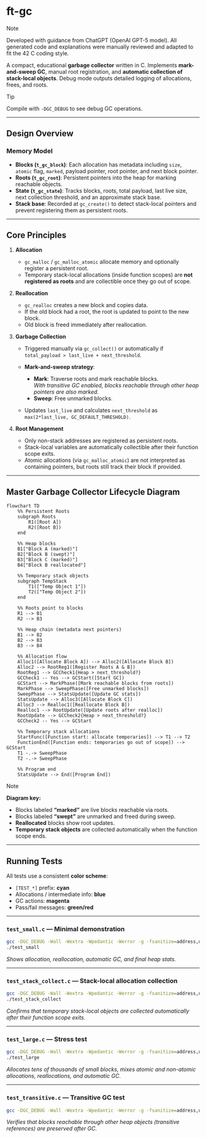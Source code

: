 # ft-gc

> [!NOTE]
> Developed with guidance from ChatGPT (OpenAI GPT-5 model). All generated code and explanations were manually reviewed and adapted to fit the 42 C coding style.

A compact, educational **garbage collector** written in C. Implements **mark-and-sweep GC**, manual root registration, and **automatic collection of stack-local objects**. Debug mode outputs detailed logging of allocations, frees, and roots.

> [!TIP]
> Compile with `-DGC_DEBUG` to see debug GC operations.

---

## Design Overview

### Memory Model

* **Blocks (`t_gc_block`)**: Each allocation has metadata including `size`, `atomic` flag, `marked`, payload pointer, root pointer, and next block pointer.
* **Roots (`t_gc_root`)**: Persistent pointers into the heap for marking reachable objects.
* **State (`t_gc_state`)**: Tracks blocks, roots, total payload, last live size, next collection threshold, and an approximate stack base.
* **Stack base**: Recorded at `gc_create()` to detect stack-local pointers and prevent registering them as persistent roots.

---

## Core Principles

1. **Allocation**

   * `gc_malloc` / `gc_malloc_atomic` allocate memory and optionally register a persistent root.
   * Temporary stack-local allocations (inside function scopes) are **not registered as roots** and are collectible once they go out of scope.

2. **Reallocation**

   * `gc_realloc` creates a new block and copies data.
   * If the old block had a root, the root is updated to point to the new block.
   * Old block is freed immediately after reallocation.

3. **Garbage Collection**

   * Triggered manually via `gc_collect()` or automatically if `total_payload > last_live + next_threshold`.
   * **Mark-and-sweep strategy**:

     * **Mark**: Traverse roots and mark reachable blocks.  
       *With transitive GC enabled, blocks reachable through other heap pointers are also marked.*
     * **Sweep**: Free unmarked blocks.
   * Updates `last_live` and calculates `next_threshold` as `max(2*last_live, GC_DEFAULT_THRESHOLD)`.

4. **Root Management**

   * Only non-stack addresses are registered as persistent roots.
   * Stack-local variables are automatically collectible after their function scope exits.
   * Atomic allocations (via `gc_malloc_atomic`) are not interpreted as containing pointers, but roots still track their block if provided.

---

## Master Garbage Collector Lifecycle Diagram

```mermaid
flowchart TD
    %% Persistent Roots
    subgraph Roots
        R1([Root A])
        R2([Root B])
    end

    %% Heap blocks
    B1["Block A (marked)"]
    B2["Block B (swept)"]
    B3["Block C (marked)"]
    B4["Block B reallocated"]

    %% Temporary stack objects
    subgraph TempStack
        T1(["Temp Object 1"])
        T2(["Temp Object 2"])
    end

    %% Roots point to blocks
    R1 --> B1
    R2 --> B3

    %% Heap chain (metadata next pointers)
    B1 --> B2
    B2 --> B3
    B3 --> B4

    %% Allocation flow
    Alloc1([Allocate Block A]) --> Alloc2([Allocate Block B])
    Alloc2 --> RootReg1([Register Roots A & B])
    RootReg1 --> GCCheck1{Heap > next_threshold?}
    GCCheck1 -- Yes --> GCStart([Start GC])
    GCStart --> MarkPhase([Mark reachable blocks from roots])
    MarkPhase --> SweepPhase([Free unmarked blocks])
    SweepPhase --> StatsUpdate([Update GC stats])
    StatsUpdate --> Alloc3([Allocate Block C])
    Alloc3 --> Realloc1([Reallocate Block B])
    Realloc1 --> RootUpdate([Update roots after realloc])
    RootUpdate --> GCCheck2{Heap > next_threshold?}
    GCCheck2 -- Yes --> GCStart

    %% Temporary stack allocations
    StartFunc([Function start: allocate temporaries]) --> T1 --> T2
    FunctionEnd([Function ends: temporaries go out of scope]) --> GCStart
    T1 -.-> SweepPhase
    T2 -.-> SweepPhase

    %% Program end
    StatsUpdate --> End([Program End])
````

> [!NOTE]
> **Diagram key:**
>
> * Blocks labeled **“marked”** are live blocks reachable via roots.
> * Blocks labeled **“swept”** are unmarked and freed during sweep.
> * **Reallocated** blocks show root updates.
> * **Temporary stack objects** are collected automatically when the function scope ends.

---

## Running Tests

All tests use a consistent **color scheme**:

* `[TEST_*]` prefix: **cyan**
* Allocations / intermediate info: **blue**
* GC actions: **magenta**
* Pass/fail messages: **green/red**

---

### `test_small.c` — Minimal demonstration

```sh
gcc -DGC_DEBUG -Wall -Wextra -Wpedantic -Werror -g -fsanitize=address,undefined gc/*.c tests/test_small.c -Igc -o test_small && \
./test_small
```

*Shows allocation, reallocation, automatic GC, and final heap stats.*

---

### `test_stack_collect.c` — Stack-local allocation collection

```sh
gcc -DGC_DEBUG -Wall -Wextra -Wpedantic -Werror -g -fsanitize=address,undefined gc/*.c tests/test_stack_collect.c -Igc -o test_stack_collect && \
./test_stack_collect
```

*Confirms that temporary stack-local objects are collected automatically after their function scope exits.*

---

### `test_large.c` — Stress test

```sh
gcc -DGC_DEBUG -Wall -Wextra -Wpedantic -Werror -g -fsanitize=address,undefined gc/*.c tests/test_large.c -Igc -o test_large && \
./test_large
```

*Allocates tens of thousands of small blocks, mixes atomic and non-atomic allocations, reallocations, and automatic GC.*

---

### `test_transitive.c` — Transitive GC test

```sh
gcc -DGC_DEBUG -Wall -Wextra -Wpedantic -Werror -g -fsanitize=address,undefined gc/*.c tests/test_transitive.c -Igc -o test_transitive && ./test_transitive
```

*Verifies that blocks reachable through other heap objects (transitive references) are preserved after GC.*

